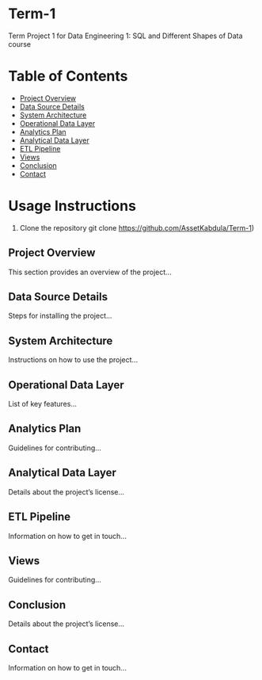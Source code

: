 # Term-1
Term Project 1 for Data Engineering 1: SQL and Different Shapes of Data course
# Table of Contents
- [Project Overview](#ProjectOverview)
- [Data Source Details](#DataSourceDetails)
- [System Architecture](#SystemArchitecture)
- [Operational Data Layer](#OperationalDataLayer)
- [Analytics Plan](#AnalyticsPlan)
- [Analytical Data Layer](#AnalyticalDataLayer)
- [ETL Pipeline](#ETLPipelineDesign)
- [Views](#Views)
- [Conclusion](#ConclusionandFutureWork)
- [Contact](#ConclusionandFutureWork)

# Usage Instructions
1. Clone the repository
git clone https://github.com/AssetKabdula/Term-1)


## Project Overview
This section provides an overview of the project...

## Data Source Details
Steps for installing the project...

## System Architecture
Instructions on how to use the project...

## Operational Data Layer
List of key features...

## Analytics Plan
Guidelines for contributing...

## Analytical Data Layer
Details about the project’s license...

## ETL Pipeline
Information on how to get in touch...

## Views
Guidelines for contributing...

## Conclusion
Details about the project’s license...

## Contact
Information on how to get in touch...
